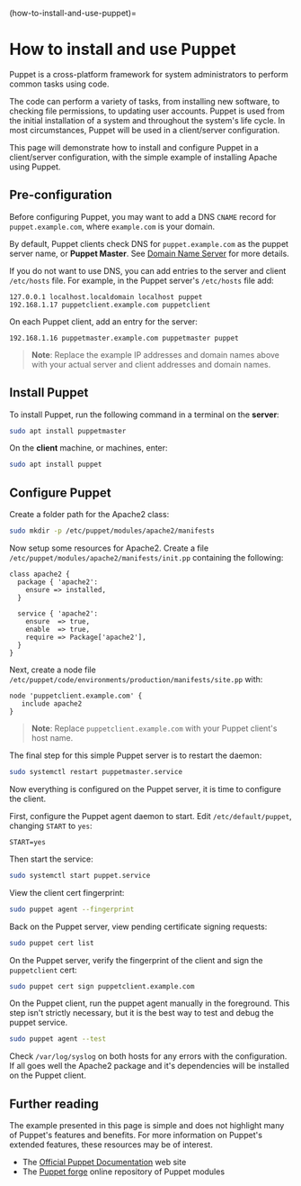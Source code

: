 (how-to-install-and-use-puppet)=
# How to install and use Puppet

Puppet is a cross-platform framework for system administrators to perform common tasks using code.

The code can perform a variety of tasks, from installing new software, to checking file permissions, to updating user accounts. Puppet is used from the initial installation of a system and throughout the system's life cycle. In most circumstances, Puppet will be used in a client/server configuration.

This page will demonstrate how to install and configure Puppet in a client/server configuration, with the simple example of installing Apache using Puppet.

## Pre-configuration

Before configuring Puppet, you may want to add a DNS `CNAME` record for `puppet.example.com`, where `example.com` is your domain.

By default, Puppet clients check DNS for `puppet.example.com` as the puppet server name, or **Puppet Master**. See [Domain Name Server](domain-name-service-dns.md) for more details.

If you do not want to use DNS, you can add entries to the server and client `/etc/hosts` file. For example, in the Puppet server's `/etc/hosts` file add:

```text
127.0.0.1 localhost.localdomain localhost puppet
192.168.1.17 puppetclient.example.com puppetclient
```

On each Puppet client, add an entry for the server:

```text
192.168.1.16 puppetmaster.example.com puppetmaster puppet
```

> **Note**:
> Replace the example IP addresses and domain names above with your actual server and client addresses and domain names.

## Install Puppet

To install Puppet, run the following command in a terminal on the **server**:

```bash
sudo apt install puppetmaster
```

On the **client** machine, or machines, enter:

```bash
sudo apt install puppet
```

## Configure Puppet

Create a folder path for the Apache2 class:

```bash
sudo mkdir -p /etc/puppet/modules/apache2/manifests
```

Now setup some resources for Apache2. Create a file `/etc/puppet/modules/apache2/manifests/init.pp` containing the following:

```
class apache2 {
  package { 'apache2':
    ensure => installed,
  }

  service { 'apache2':
    ensure  => true,
    enable  => true,
    require => Package['apache2'],
  }
}
```

Next, create a node file `/etc/puppet/code/environments/production/manifests/site.pp` with:

```
node 'puppetclient.example.com' {
   include apache2
}
```

> **Note**:
> Replace `puppetclient.example.com` with your Puppet client's host name.

The final step for this simple Puppet server is to restart the daemon:

```bash
sudo systemctl restart puppetmaster.service
```

Now everything is configured on the Puppet server, it is time to configure the client.

First, configure the Puppet agent daemon to start. Edit `/etc/default/puppet`, changing `START` to `yes`:

```
START=yes
```

Then start the service:

```bash
sudo systemctl start puppet.service
```

View the client cert fingerprint:

```bash
sudo puppet agent --fingerprint
```

Back on the Puppet server, view pending certificate signing requests:

```bash
sudo puppet cert list
```

On the Puppet server, verify the fingerprint of the client and sign the `puppetclient` cert:

```bash
sudo puppet cert sign puppetclient.example.com
```

On the Puppet client, run the puppet agent manually in the foreground. This step isn't strictly necessary, but it is the best way to test and debug the puppet service.

```bash
sudo puppet agent --test
```

Check `/var/log/syslog` on both hosts for any errors with the configuration. If all goes well the Apache2 package and it's dependencies will be installed on the Puppet client.

## Further reading

The example presented in this page is simple and does not highlight many of Puppet's features and benefits. For more information on Puppet's extended features, these resources may be of interest.

- The [Official Puppet Documentation](http://docs.puppetlabs.com/) web site
- The [Puppet forge](http://forge.puppetlabs.com/) online repository of Puppet modules
